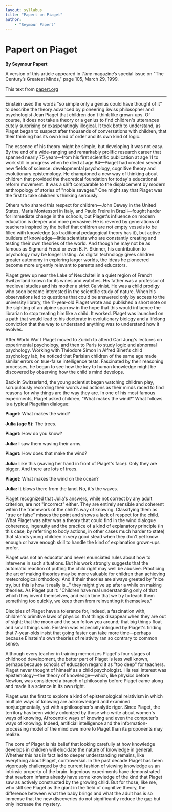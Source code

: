 ```yaml
---
layout: syllabus
title: "Papert on Piaget"
author:
    - "Seymour Papert"
---
```


Papert on Piaget
================
**By Seymour Papert**

A version of this article appeared in _Time_ magazine’s special issue on "The Century’s Greatest Minds," page 105, March 29, 1999.

This text from [papert.org](http://www.papert.org/articles/Papertonpiaget.html)

- - - -

Einstein used the words "so simple only a genius could have thought of it" to describe the theory advanced by pioneering Swiss philosopher and psychologist Jean Piaget that children don't think like grown-ups. Of course, it does not take a theory or a genius to find children's utterances cutely surprising or exasperatingly illogical. It took both to understand, as Piaget began to suspect after thousands of conversations with children, that their thinking has its own kind of order and its own kind of logic.

The essence of his theory might be simple, but developing it was not easy. By the end of a wide-ranging and remarkably prolific research career that spanned nearly 75 years—from his first scientific publication at age 11 to work still in progress when he died at age 84—Piaget had created several new fields of science: developmental psychology, cognitive theory and evolutionary epistemology. He championed a new way of thinking about children that provided the theoretical foundation for today's educational reform movement. It was a shift comparable to the displacement by modern anthropology of stories of "noble savages." One might say that Piaget was the first to take children's thinking seriously.

Others who shared this respect for children—John Dewey in the United States, Maria Montessori in Italy, and Paulo Freire in Brazil—fought harder for immediate change in the schools, but Piaget's influence on modern education is deeper and more pervasive. He is revered by generations of teachers inspired by the belief that children are not empty vessels to be filled with knowledge (as traditional pedagogical theory has it), but active builders of knowledge—little scientists who are constantly creating and testing their own theories of the world. And though he may not be as famous as Sigmund Freud or even B. F. Skinner, his contribution to psychology may be longer lasting. As digital technology gives children greater autonomy in exploring larger worlds, the ideas he pioneered become more urgently relevant to parents and educators.

Piaget grew up near the Lake of Neuchâtel in a quiet region of French Switzerland known for its wines and watches. His father was a professor of medieval studies and his mother a strict Calvinist. He was a child prodigy who soon became interested in the scientific study of nature. When his observations led to questions that could be answered only by access to the university library, the 11-year-old Piaget wrote and published a short note on the sighting of an alpine sparrow in the hope that this would influence the librarian to stop treating him like a child. It worked. Piaget was launched on a path that would lead to his doctorate in evolutionary biology and a lifelong conviction that the way to understand anything was to understand how it evolves.

After World War I Piaget moved to Zurich to attend Carl Jung's lectures on experimental psychology, and then to Paris to study logic and abnormal psychology. Working with Théodore Simon in Alfred Binet's child psychology lab, he noticed that Parisian children of the same age made similar errors on true-false intelligence tests. Fascinated by their reasoning processes, he began to see how the key to human knowledge might be discovered by observing how the child's mind develops.

Back in Switzerland, the young scientist began watching children play, scrupulously recording their words and actions as their minds raced to find reasons for why things are the way they are. In one of his most famous experiments, Piaget asked children, "What makes the wind?" What follows is a typical Piagetian dialogue:

**Piaget:** What makes the wind?

**Julia (age 5):** The trees.

**Piaget:** How do you know?

**Julia:** I saw them waving their arms.

**Piaget:** How does that make the wind?

**Julia:** Like this (waving her hand in front of Piaget's face). Only they are bigger. And there are lots of trees.

**Piaget:** What makes the wind on the ocean?

**Julia:** It blows there from the land. No, it's the waves.

Piaget recognized that Julia's answers, while not correct by any adult criterion, are not "incorrect" either. They are entirely sensible and coherent within the framework of the child's way of knowing. Classifying them as "true or false" misses the point and shows a lack of respect for the child. What Piaget was after was a theory that could find in the wind dialogue coherence, ingenuity and the practice of a kind of explanatory principle (in this case, by referring to body actions, in other cases much harder to state) that stands young children in very good stead when they don't yet know enough or have enough skill to handle the kind of explanation grown-ups prefer.

Piaget was not an educator and never enunciated rules about how to intervene in such situations. But his work strongly suggests that the automatic reaction of putting the child right may well be abusive. Practicing the art of making theories may be more valuable for children than achieving meteorological orthodoxy. And if their theories are always greeted by "nice try, but this is how it really is..." they might give up after a while on making theories. As Piaget put it: "Children have real understanding only of that which they invent themselves, and each time that we try to teach them something too quickly, we keep them from reinventing it themselves."

Disciples of Piaget have a tolerance for, indeed, a fascination with, children's primitive laws of physics: that things disappear when they are out of sight; that the moon and the sun follow you around; that big things float and small things sink. Einstein was especially intrigued by Piaget's finding that 7-year-olds insist that going faster can take more time—perhaps because Einstein's own theories of relativity ran so contrary to common sense.

Although every teacher in training memorizes Piaget's four stages of childhood development, the better part of Piaget is less well known, perhaps because schools of education regard it as "too deep" for teachers. Piaget never thought of himself as a child psychologist. His real interest was epistemology—the theory of knowledge—which, like physics before Newton, was considered a branch of philosophy before Piaget came along and made it a science in its own right.

Piaget was the first to explore a kind of epistemological relativism in which multiple ways of knowing are acknowledged and examined nonjudgmentally, yet with a philosopher's analytic rigor. Since Piaget, the territory has been widely colonized by those who write about women's ways of knowing, Afrocentric ways of knowing and even the computer's ways of knowing. Indeed, artificial intelligence and the information-processing model of the mind owe more to Piaget than its proponents may realize.

The core of Piaget is his belief that looking carefully at how knowledge develops in children will elucidate the nature of knowledge in general. Whether this has in fact led to deeper understanding remains, like everything about Piaget, controversial. In the past decade Piaget has been vigorously challenged by the current fashion of viewing knowledge as an intrinsic property of the brain. Ingenious experiments have demonstrated that newborn infants already have some knowledge of the kind that Piaget saw as actively constructed by the growing child. But for those, like me, who still see Piaget as the giant in the field of cognitive theory, the difference between what the baby brings and what the adult has is so immense that the new discoveries do not significantly reduce the gap but only increase the mystery.
